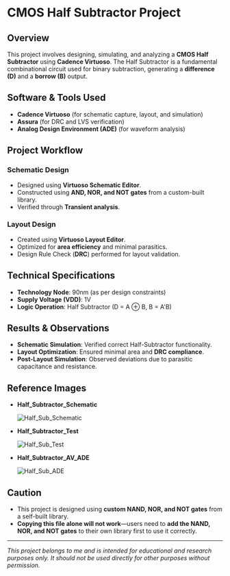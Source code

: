 # CMOS Half Subtractor Project

## Overview

This project involves designing, simulating, and analyzing a **CMOS Half Subtractor** using **Cadence Virtuoso**. The Half Subtractor is a fundamental combinational circuit used for binary subtraction, generating a **difference (D)** and a **borrow (B)** output.

## Software & Tools Used

- **Cadence Virtuoso** (for schematic capture, layout, and simulation)
- **Assura** (for DRC and LVS verification)
- **Analog Design Environment (ADE)** (for waveform analysis)

## Project Workflow

### Schematic Design

- Designed using **Virtuoso Schematic Editor**.
- Constructed using **AND, NOR, and NOT gates** from a custom-built library.
- Verified through **Transient analysis**.

### Layout Design

- Created using **Virtuoso Layout Editor**.
- Optimized for **area efficiency** and minimal parasitics.
- Design Rule Check (**DRC**) performed for layout validation.

## Technical Specifications

- **Technology Node**: 90nm (as per design constraints)
- **Supply Voltage (VDD)**: 1V
- **Logic Operation**: Half Subtractor (D = A ⊕ B, B = A'B)

## Results & Observations

- **Schematic Simulation**: Verified correct Half-Subtractor functionality.
- **Layout Optimization**: Ensured minimal area and **DRC compliance**.
- **Post-Layout Simulation**: Observed deviations due to parasitic capacitance and resistance.

## Reference Images

- **Half\_Subtractor\_Schematic**
  
  ![Half_Sub_Schematic](https://github.com/user-attachments/assets/6556a3d7-37b5-4659-a932-f8e7daadb436)

- **Half\_Subtractor\_Test**

  ![Half_Sub_Test](https://github.com/user-attachments/assets/c32b6984-cc4c-4396-972a-a9c9138f7fd7)

- **Half\_Subtractor\_AV\_ADE**
  
  ![Half_Sub_ADE](https://github.com/user-attachments/assets/9c513f03-507b-41fe-9529-e28acb2c6490)


## Caution

- This project is designed using **custom NAND, NOR, and NOT gates** from a self-built library.
- **Copying this file alone will not work**—users need to **add the NAND, NOR, and NOT gates** to their own library first to use it correctly.

---

*This project belongs to me and is intended for educational and research purposes only. It should not be used directly for other purposes without permission.*

